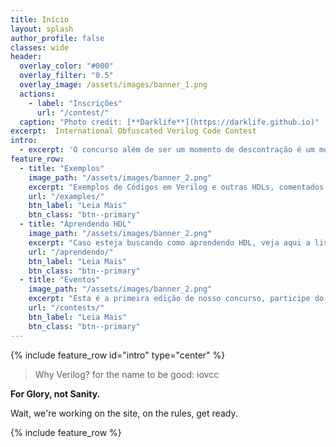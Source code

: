 ```yaml
---
title: Início
layout: splash
author_profile: false
classes: wide
header:
  overlay_color: "#000"
  overlay_filter: "0.5"
  overlay_image: /assets/images/banner_1.png
  actions:
    - label: "Inscrições"
      url: "/contest/"
  caption: "Photo credit: [**Darklife**](https://darklife.github.io)"
excerpt:  International Obfuscated Verilog Code Contest
intro: 
  - excerpt: 'O concurso além de ser um momento de descontração é um momento para debate das possibilidades que as linguagens de descrição de hardware nos trazem, como Verilog, SystemVerilog, Bluespec entre outras, veja mais detalhes na página de inscrição.'
feature_row:
  - title: "Exemplos"
    image_path: "/assets/images/banner_2.png"
    excerpt: "Exemplos de Códigos em Verilog e outras HDLs, comentados."
    url: "/examples/"
    btn_label: "Leia Mais"
    btn_class: "btn--primary"
  - title: "Aprendendo HDL"
    image_path: "/assets/images/banner_2.png"
    excerpt: "Caso esteja buscando como aprendendo HDL, veja aqui a lista de sites onde pode obter tutorias e mais informações."
    url: "/aprendendo/"
    btn_label: "Leia Mais"
    btn_class: "btn--primary"
  - title: "Eventos"
    image_path: "/assets/images/banner_2.png"
    excerpt: "Esta é a primeira edição de nosso concurso, participe do primeiro concurso de códigos obscuro em HDL."
    url: "/contests/"
    btn_label: "Leia Mais"
    btn_class: "btn--primary"
---
```


{% include feature_row id="intro" type="center" %}

> Why Verilog? for the name to be good: iovcc
 
**For Glory, not Sanity.**

Wait, we're working on the site, on the rules, get ready.


{% include feature_row %}

